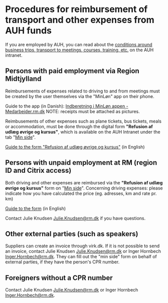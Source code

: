 # Procedures for reimbursement of transport and other expenses from AUH funds

If you are employed by AUH, you can read about the [conditions around business trips, transport to meetings, courses, training, etc.](https://auh.intranet.rm.dk/personale/kursus-tjenesterejser-og-moeder/) on the AUH intranet.

## Persons with paid employment via Region Midtjylland
Reimbursements of expenses related to driving to and from meetings must be created by the user themselves via the "MinLøn" app on their phone.

Guide to the app (in Danish): [Indberetning i MinLøn appen - Medarbejder.rm.dk](https://www.medarbejder.rm.dk/ansattelsesforhold/lon-lonforhandling-og-overenskomst/lon-og-lonforhandling/befordringsgodtgorelsen/indberetning-af-befordring-i-korselsapp-korsel-og-udlag/) 
NOTE: receipts must be attached as pictures.

Reimbusements of other expenses such as plane tickets, bus tickets, meals or accommodation, must be done through the digital form **"Refusion af udlæg øvrige og kursus"**, which is available on the AUH Intranet under the tab "[Min side](http://auh.intranet.rm.dk/min-side/)".

[Guide to the form "Refusion af udlæg øvrige og kursus"](/files/Reimbursement-via-Min-Side.pdf) (in English)

## Persons with unpaid employment at RM (region ID and Citrix access)
Both driving and other expenses are reimbursed via the **"Refusion af udlæg øvrige og kursus"** form on "[Min side](http://auh.intranet.rm.dk/min-side/)". 
Concerning driving expenses: please indicate how you have calculated the price (eg. adresses, km and rate pr. km)

[Guide to the form](/files/Reimbursement-via-Min-Side.pdf) (in English)

Contact Julie Knudsen [Julie.Knudsen@rm.dk](mailto:julie.knudsen@rm.dk) if you have questions.

## Other external parties (such as speakers)
Suppliers can create an invoice through virk.dk.
If it is not possible to send an invoice, contact Julie Knudsen [Julie.Knudsen@rm.dk](mailto:julie.knudsen@rm.dk) or Inger Hornbech [Inger.Hornbech@rm.dk](mailto:inger.hornbech@rm.dk). They can fill out the "min side" form on behalf of external parties, if they have the person's CPR number.

## Foreigners without a CPR number
Contact Julie Knudsen [Julie.Knudsen@rm.dk](mailto:julie.knudsen@rm.dk) or Inger Hornbech [Inger.Hornbech@rm.dk](mailto:inger.hornbech@rm.dk).
